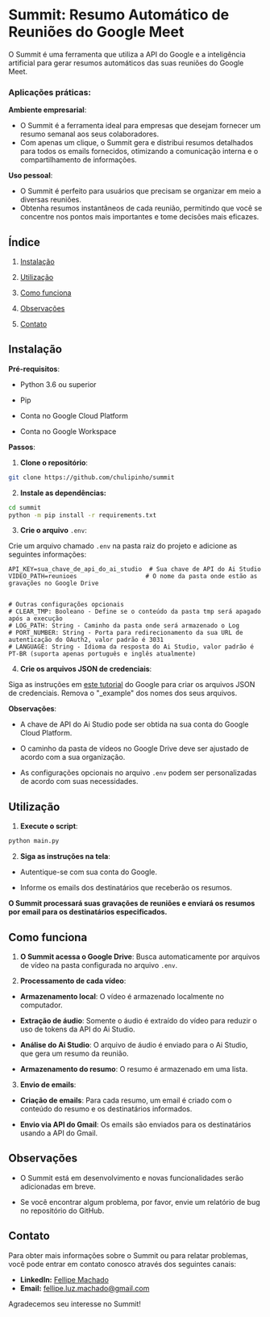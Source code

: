 # Summit: Resumo Automático de Reuniões do Google Meet

O Summit é uma ferramenta que utiliza a API do Google e a inteligência artificial para gerar resumos automáticos das suas reuniões do Google Meet.

### Aplicações práticas:

**Ambiente empresarial**:

- O Summit é a ferramenta ideal para empresas que desejam fornecer um resumo semanal aos seus colaboradores.
- Com apenas um clique, o Summit gera e distribui resumos detalhados para todos os emails fornecidos, otimizando a comunicação interna e o compartilhamento de informações.

**Uso pessoal**:

- O Summit é perfeito para usuários que precisam se organizar em meio a diversas reuniões.
- Obtenha resumos instantâneos de cada reunião, permitindo que você se concentre nos pontos mais importantes e tome decisões mais eficazes.

## Índice

1. [Instalação](#instalação)

2. [Utilização](#utilização)

3. [Como funciona](#como-funciona)

4. [Observações](#observações)

5. [Contato](#contato)

## Instalação

**Pré-requisitos**:

- Python 3.6 ou superior

- Pip

- Conta no Google Cloud Platform

- Conta no Google Workspace

**Passos**:

1. **Clone o repositório**:

```bash
git clone https://github.com/chulipinho/summit
```

2. **Instale as dependências:**

```bash
cd summit
python -m pip install -r requirements.txt
```

3. **Crie o arquivo** `.env`:

Crie um arquivo chamado `.env` na pasta raiz do projeto e adicione as seguintes informações:

```
API_KEY=sua_chave_de_api_do_ai_studio  # Sua chave de API do Ai Studio
VIDEO_PATH=reunioes                   # O nome da pasta onde estão as gravações no Google Drive


# Outras configurações opcionais
# CLEAR_TMP: Booleano - Define se o conteúdo da pasta tmp será apagado após a execução
# LOG_PATH: String - Caminho da pasta onde será armazenado o Log
# PORT_NUMBER: String - Porta para redirecionamento da sua URL de autenticação do OAuth2, valor padrão é 3031
# LANGUAGE: String - Idioma da resposta do Ai Studio, valor padrão é PT-BR (suporta apenas português e inglês atualmente)
```

4. **Crie os arquivos JSON de credenciais**:

Siga as instruções em [este tutorial](https://developers.google.com/workspace/guides/create-credentials?hl=pt-br) do Google para criar os arquivos JSON de credenciais. Remova o "_example" dos nomes dos seus arquivos.

**Observações**:

- A chave de API do Ai Studio pode ser obtida na sua conta do Google Cloud Platform.

- O caminho da pasta de vídeos no Google Drive deve ser ajustado de acordo com a sua organização.

- As configurações opcionais no arquivo `.env` podem ser personalizadas de acordo com suas necessidades.

## Utilização

1. **Execute o script**:

```bash
python main.py
```

2. **Siga as instruções na tela**:
- Autentique-se com sua conta do Google.

- Informe os emails dos destinatários que receberão os resumos.

**O Summit processará suas gravações de reuniões e enviará os resumos por email para os destinatários especificados.**

## Como funciona

1. **O Summit acessa o Google Drive**: Busca automaticamente por arquivos de vídeo na pasta configurada no arquivo `.env`.

2. **Processamento de cada vídeo**:
- **Armazenamento local**: O vídeo é armazenado localmente no computador.

- **Extração de áudio**: Somente o áudio é extraído do vídeo para reduzir o uso de tokens da API do Ai Studio.

- **Análise do Ai Studio**: O arquivo de áudio é enviado para o Ai Studio, que gera um resumo da reunião.

- **Armazenamento do resumo**: O resumo é armazenado em uma lista.
3. **Envio de emails**:
- **Criação de emails**: Para cada resumo, um email é criado com o conteúdo do resumo e os destinatários informados.

- **Envio via API do Gmail**: Os emails são enviados para os destinatários usando a API do Gmail.

## Observações

- O Summit está em desenvolvimento e novas funcionalidades serão adicionadas em breve.

- Se você encontrar algum problema, por favor, envie um relatório de bug no repositório do GitHub.

## Contato

Para obter mais informações sobre o Summit ou para relatar problemas, você pode entrar em contato conosco através dos seguintes canais:

- **LinkedIn:** [Fellipe Machado](https://www.linkedin.com/in/fellipe-luz/)
- **Email:** fellipe.luz.machado@gmail.com

Agradecemos seu interesse no Summit!


